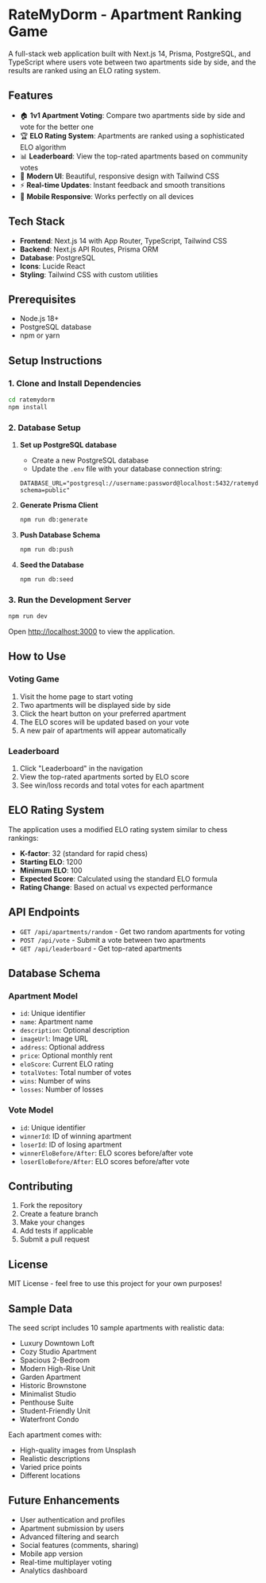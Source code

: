 # RateMyDorm - Apartment Ranking Game

A full-stack web application built with Next.js 14, Prisma, PostgreSQL, and TypeScript where users vote between two apartments side by side, and the results are ranked using an ELO rating system.

## Features

- 🏠 **1v1 Apartment Voting**: Compare two apartments side by side and vote for the better one
- 🏆 **ELO Rating System**: Apartments are ranked using a sophisticated ELO algorithm
- 📊 **Leaderboard**: View the top-rated apartments based on community votes
- 🎨 **Modern UI**: Beautiful, responsive design with Tailwind CSS
- ⚡ **Real-time Updates**: Instant feedback and smooth transitions
- 📱 **Mobile Responsive**: Works perfectly on all devices

## Tech Stack

- **Frontend**: Next.js 14 with App Router, TypeScript, Tailwind CSS
- **Backend**: Next.js API Routes, Prisma ORM
- **Database**: PostgreSQL
- **Icons**: Lucide React
- **Styling**: Tailwind CSS with custom utilities

## Prerequisites

- Node.js 18+ 
- PostgreSQL database
- npm or yarn

## Setup Instructions

### 1. Clone and Install Dependencies

```bash
cd ratemydorm
npm install
```

### 2. Database Setup

1. **Set up PostgreSQL database**
   - Create a new PostgreSQL database
   - Update the `.env` file with your database connection string:
   ```
   DATABASE_URL="postgresql://username:password@localhost:5432/ratemydorm?schema=public"
   ```

2. **Generate Prisma Client**
   ```bash
   npm run db:generate
   ```

3. **Push Database Schema**
   ```bash
   npm run db:push
   ```

4. **Seed the Database**
   ```bash
   npm run db:seed
   ```

### 3. Run the Development Server

```bash
npm run dev
```

Open [http://localhost:3000](http://localhost:3000) to view the application.

## How to Use

### Voting Game
1. Visit the home page to start voting
2. Two apartments will be displayed side by side
3. Click the heart button on your preferred apartment
4. The ELO scores will be updated based on your vote
5. A new pair of apartments will appear automatically

### Leaderboard
1. Click "Leaderboard" in the navigation
2. View the top-rated apartments sorted by ELO score
3. See win/loss records and total votes for each apartment

## ELO Rating System

The application uses a modified ELO rating system similar to chess rankings:

- **K-factor**: 32 (standard for rapid chess)
- **Starting ELO**: 1200
- **Minimum ELO**: 100
- **Expected Score**: Calculated using the standard ELO formula
- **Rating Change**: Based on actual vs expected performance

## API Endpoints

- `GET /api/apartments/random` - Get two random apartments for voting
- `POST /api/vote` - Submit a vote between two apartments
- `GET /api/leaderboard` - Get top-rated apartments

## Database Schema

### Apartment Model
- `id`: Unique identifier
- `name`: Apartment name
- `description`: Optional description
- `imageUrl`: Image URL
- `address`: Optional address
- `price`: Optional monthly rent
- `eloScore`: Current ELO rating
- `totalVotes`: Total number of votes
- `wins`: Number of wins
- `losses`: Number of losses

### Vote Model
- `id`: Unique identifier
- `winnerId`: ID of winning apartment
- `loserId`: ID of losing apartment
- `winnerEloBefore/After`: ELO scores before/after vote
- `loserEloBefore/After`: ELO scores before/after vote

## Contributing

1. Fork the repository
2. Create a feature branch
3. Make your changes
4. Add tests if applicable
5. Submit a pull request

## License

MIT License - feel free to use this project for your own purposes!

## Sample Data

The seed script includes 10 sample apartments with realistic data:
- Luxury Downtown Loft
- Cozy Studio Apartment
- Spacious 2-Bedroom
- Modern High-Rise Unit
- Garden Apartment
- Historic Brownstone
- Minimalist Studio
- Penthouse Suite
- Student-Friendly Unit
- Waterfront Condo

Each apartment comes with:
- High-quality images from Unsplash
- Realistic descriptions
- Varied price points
- Different locations

## Future Enhancements

- User authentication and profiles
- Apartment submission by users
- Advanced filtering and search
- Social features (comments, sharing)
- Mobile app version
- Real-time multiplayer voting
- Analytics dashboard
